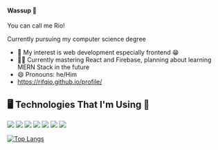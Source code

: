 #### Wassup 👋
You can call me Rio!

Currently pursuing my computer science degree 

- 👀 My interest is web development especially frontend 😁
- 👨‍💻 Currently mastering React and Firebase, planning about learning MERN Stack in the future 
- 😄 Pronouns: he/Him
- https://rifqio.github.io/profile/
## 🖥 Technologies That I'm Using 🤖
<div>
<img src="https://img.shields.io/badge/HTML5-E34F26?style=for-the-badge&logo=html5&logoColor=white">
<img src="https://img.shields.io/badge/CSS3-1572B6?style=for-the-badge&logo=css3&logoColor=white">
<img src="https://img.shields.io/badge/JavaScript-F7DF1E?style=for-the-badge&logo=javascript&logoColor=black">
<img src="https://img.shields.io/badge/PHP-777BB4?style=for-the-badge&logo=php&logoColor=white">
<img src="https://img.shields.io/badge/Codeigniter-EF4223?style=for-the-badge&logo=codeigniter&logoColor=white">
<img src="https://img.shields.io/badge/React-20232A?style=for-the-badge&logo=react&logoColor=61DAFB">
<img src="https://img.shields.io/badge/MySQL-00000F?style=for-the-badge&logo=mysql&logoColor=white">

[![Top Langs](https://github-readme-stats.vercel.app/api/top-langs/?username=rifqio&layout=compact&theme=dracula)](https://github.com/anuraghazra/github-readme-stats)
</div>
